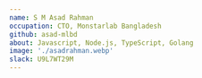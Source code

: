 ```yaml
---
name: S M Asad Rahman
occupation: CTO, Monstarlab Bangladesh
github: asad-mlbd
about: Javascript, Node.js, TypeScript, Golang
image: './asadrahman.webp'
slack: U9L7WT29M
---
```

